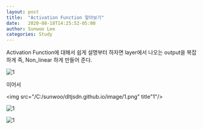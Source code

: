 ```yaml
---
layout: post
title:  "Activation Function 알아보기"
date:   2020-08-18T14:25:52-05:00
author: Sunwoo Lee
categories: Study
---
```




Activation Function에 대해서 쉽게 설명부터 하자면 layer에서 나오는 output을 복잡하게 즉, Non_linear 하게 만들어 준다.

![1](/C:/sunwoo/dltjsdn.github.io/image/1.png)

이어서

<img src="/C:/sunwoo/dltjsdn.github.io/image/1.png" title"1"/>

![1](C:\sunwoo\dltjsdn.github.io\image\1.PNG)

![1](https://user-images.githubusercontent.com/47741696/100775075-1d5e3380-3446-11eb-91a6-6734d393b314.PNG)